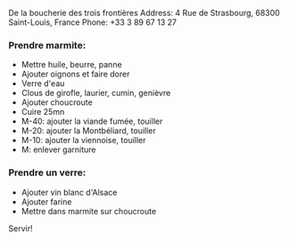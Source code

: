 De la boucherie des trois frontières
Address: 4 Rue de Strasbourg, 68300 Saint-Louis, France
Phone: +33 3 89 67 13 27

### Prendre marmite:

- Mettre huile, beurre, panne
- Ajouter oignons et faire dorer
- Verre d'eau
- Clous de girofle, laurier, cumin, genièvre
- Ajouter choucroute
- Cuire 25mn
- M-40: ajouter la viande fumée, touiller
- M-20: ajouter la Montbéliard, touiller
- M-10: ajouter la viennoise, touiller
- M: enlever garniture

### Prendre un verre:

- Ajouter vin blanc d'Alsace
- Ajouter farine
- Mettre dans marmite sur choucroute

Servir!

